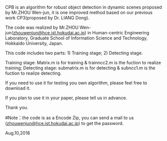  CPB is an algorithm for robust object detection in dynamic scenes proposed by Mr.ZHOU Wen-jun, it is one improved method based on our previous work CP3(proposed by Dr. LIANG Dong).

The code was realized by Mr.ZHOU Wen-jun(zhouwenjun@hce.ist.hokudai.ac.jp) in Human-centric Engineering Laboratory, Graduate School of Information Science and Technology, Hokkaido University, Japan.

 This code includes two parts: 1) Training stage; 2) Detecting stage.

Training stage: Matrix.m is for training & trainncc2.m is the fuction to realize training; Detecting stage: submatrix.m is for detecting & subncc1.m is the fuction to realize detecting.


 If you need to use it for testing you own algorithm, please feel free to download it.

 If you plan to use it in your paper, please tell us in advance.

 Thank you.

 #Note：the code is as a Encode Zip, you can send a mail to us (zhouwenjun@hce.ist.hokudai.ac.jp) to get the password.
 
 Aug.10,2018
